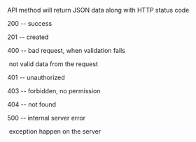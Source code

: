 API method will return JSON data along with HTTP status code

200  -- success

201  -- created

400  -- bad request, when validation fails

​			not valid data from the request

401  -- unauthorized 

403  -- forbidden, no permission

404  -- not found

500  -- internal server error 

​			exception happen on the server

​			